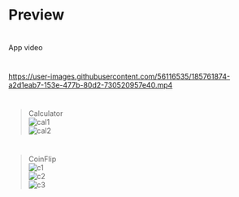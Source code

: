 # Preview
#  
App video
#
https://user-images.githubusercontent.com/56116535/185761874-a2d1eab7-153e-477b-80d2-730520957e40.mp4  
#  
>Calculator  
![cal1](https://user-images.githubusercontent.com/56116535/185761612-677640ac-9762-4a59-8002-b02dadf5a78e.png)  
![cal2](https://user-images.githubusercontent.com/56116535/185761801-86532798-9999-4739-b5e9-299448ceb38f.png)  
#  
>CoinFlip  
![c1](https://user-images.githubusercontent.com/56116535/185761190-8f5aa9eb-08ae-4296-9c4e-6919d332dd7c.png)  
![c2](https://user-images.githubusercontent.com/56116535/185761227-47f560b7-c332-419a-8b59-13cb9c48f678.png)  
![c3](https://user-images.githubusercontent.com/56116535/185761240-58727d6e-b53a-4eaf-b7a0-a57afe69363a.png)  
